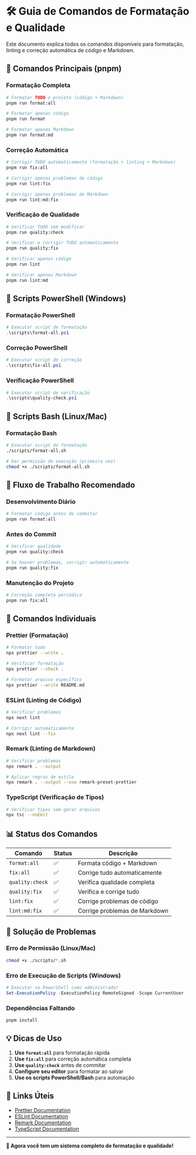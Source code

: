 # 🛠️ Guia de Comandos de Formatação e Qualidade

Este documento explica todos os comandos disponíveis para formatação, linting e correção automática
de código e Markdown.

## 🚀 Comandos Principais (pnpm)

### Formatação Completa

```bash
# Formatar TODO o projeto (código + Markdown)
pnpm run format:all

# Formatar apenas código
pnpm run format

# Formatar apenas Markdown
pnpm run format:md
```

### Correção Automática

```bash
# Corrigir TUDO automaticamente (formatação + linting + Markdown)
pnpm run fix:all

# Corrigir apenas problemas de código
pnpm run lint:fix

# Corrigir apenas problemas de Markdown
pnpm run lint:md:fix
```

### Verificação de Qualidade

```bash
# Verificar TUDO sem modificar
pnpm run quality:check

# Verificar e corrigir TUDO automaticamente
pnpm run quality:fix

# Verificar apenas código
pnpm run lint

# Verificar apenas Markdown
pnpm run lint:md
```

## 📁 Scripts PowerShell (Windows)

### Formatação PowerShell

```powershell
# Executar script de formatação
.\scripts\format-all.ps1
```

### Correção PowerShell

```powershell
# Executar script de correção
.\scripts\fix-all.ps1
```

### Verificação PowerShell

```powershell
# Executar script de verificação
.\scripts\quality-check.ps1
```

## 🐧 Scripts Bash (Linux/Mac)

### Formatação Bash

```bash
# Executar script de formatação
./scripts/format-all.sh

# Dar permissão de execução (primeira vez)
chmod +x ./scripts/format-all.sh
```

## 🎯 Fluxo de Trabalho Recomendado

### Desenvolvimento Diário

```bash
# Formatar código antes de commitar
pnpm run format:all
```

### Antes do Commit

```bash
# Verificar qualidade
pnpm run quality:check

# Se houver problemas, corrigir automaticamente
pnpm run quality:fix
```

### Manutenção do Projeto

```bash
# Correção completa periódica
pnpm run fix:all
```

## 🔧 Comandos Individuais

### Prettier (Formatação)

```bash
# Formatar tudo
npx prettier --write .

# Verificar formatação
npx prettier --check .

# Formatar arquivo específico
npx prettier --write README.md
```

### ESLint (Linting de Código)

```bash
# Verificar problemas
npx next lint

# Corrigir automaticamente
npx next lint --fix
```

### Remark (Linting de Markdown)

```bash
# Verificar problemas
npx remark . --output

# Aplicar regras de estilo
npx remark . --output --use remark-preset-prettier
```

### TypeScript (Verificação de Tipos)

```bash
# Verificar tipos sem gerar arquivos
npx tsc --noEmit
```

## 📊 Status dos Comandos

| Comando         | Status | Descrição                     |
| --------------- | ------ | ----------------------------- |
| `format:all`    | ✅     | Formata código + Markdown     |
| `fix:all`       | ✅     | Corrige tudo automaticamente  |
| `quality:check` | ✅     | Verifica qualidade completa   |
| `quality:fix`   | ✅     | Verifica e corrige tudo       |
| `lint:fix`      | ✅     | Corrige problemas de código   |
| `lint:md:fix`   | ✅     | Corrige problemas de Markdown |

## 🚨 Solução de Problemas

### Erro de Permissão (Linux/Mac)

```bash
chmod +x ./scripts/*.sh
```

### Erro de Execução de Scripts (Windows)

```powershell
# Executar no PowerShell como administrador
Set-ExecutionPolicy -ExecutionPolicy RemoteSigned -Scope CurrentUser
```

### Dependências Faltando

```bash
pnpm install
```

## 💡 Dicas de Uso

1. **Use `format:all`** para formatação rápida
2. **Use `fix:all`** para correção automática completa
3. **Use `quality:check`** antes de commitar
4. **Configure seu editor** para formatar ao salvar
5. **Use os scripts PowerShell/Bash** para automação

## 🔗 Links Úteis

- [Prettier Documentation](https://prettier.io/)
- [ESLint Documentation](https://eslint.org/)
- [Remark Documentation](https://remark.js.org/)
- [TypeScript Documentation](https://www.typescriptlang.org/)

---

**🎯 Agora você tem um sistema completo de formatação e qualidade!**
